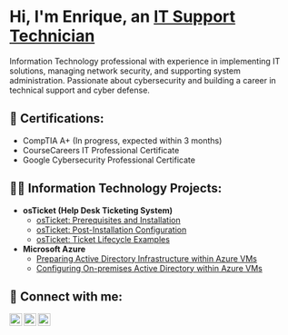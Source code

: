 <h1>Hi, I'm Enrique, an <a href="https://www.linkedin.com/in/enrique-chaug">IT Support Technician</a></h1>
Information Technology professional with experience in implementing IT solutions, managing network security, and supporting system administration. Passionate about cybersecurity and building a career in technical support and cyber defense.

<h2>📜 Certifications:</h2>

- CompTIA A+ (In progress, expected within 3 months)
- CourseCareers IT Professional Certificate
- Google Cybersecurity Professional Certificate

<h2>👨‍💻 Information Technology Projects:</h2>

- <b>osTicket (Help Desk Ticketing System)</b>
  - [osTicket: Prerequisites and Installation](https://github.com/enriqueintech/osticket-prereqs)
  - [osTicket: Post-Installation Configuration](https://github.com/enriqueintech/post-install-config)
  - [osTicket: Ticket Lifecycle Examples](https://github.com/enriqueintech/ticket-lifecycle)
- <b>Microsoft Azure</b>
  - [Preparing Active Directory Infrastructure within Azure VMs](https://github.com/enriqueintech/prepare-ad)
  - [Configuring On-premises Active Directory within Azure VMs](https://github.com/enriqueintech/configure-ad)

<h2>🤝 Connect with me:</h2>

[<img align="left" alt="Enrique | LinkedIn" width="22px" src="https://cdn.jsdelivr.net/npm/simple-icons@v3/icons/linkedin.svg" />][linkedin]
[<img align="left" alt="Enrique | YouTube" width="22px" src="https://cdn.jsdelivr.net/npm/simple-icons@v3/icons/youtube.svg" />][youtube]
[<img align="left" alt="Enrique | Buy Me a Coffee" width="22px" src="https://upload.wikimedia.org/wikipedia/commons/thumb/4/45/A_small_cup_of_coffee.JPG/32px-A_small_cup_of_coffee.JPG" />][coffee]

<br />

[linkedin]: https://www.linkedin.com/in/enrique-chaug  
[youtube]: https://www.youtube.com/@EnriqueInTech
[coffee]: https://www.buymeacoffee.com/enriqueintech
